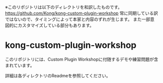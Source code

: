 ※このリポジトリは以下のディレクトリを和訳したものです。
https://github.com/Kong/kong-custom-plugin-workshop
常に同期している訳ではないので、タイミングによって本家と内容のずれが生じます。
また一部意図的にカスタマイズしている部分もあります。

# kong-custom-plugin-workshop

このリポジトリには、Custom Plugin Workshopに付随するデモや練習問題が含まれています。

詳細は各ディレクトリのReadmeを参照してください。
